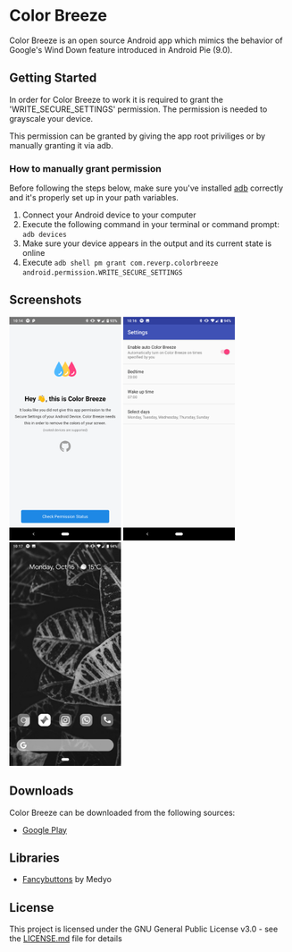 # Color Breeze

Color Breeze is an open source Android app which mimics the behavior of Google's Wind Down feature introduced in Android Pie (9.0).

## Getting Started
In order for Color Breeze to work it is required to grant the 'WRITE_SECURE_SETTINGS' permission. The permission is needed to grayscale your device. 

This permission can be granted by giving the app root priviliges or by manually granting it via adb.

### How to manually grant permission
Before following the steps below, make sure you've installed [adb](https://developer.android.com/studio/releases/platform-tools) correctly and it's properly set up in your path variables.

1. Connect your Android device to your computer
2. Execute the following command in your terminal or command prompt: `adb devices`
3. Make sure your device appears in the output and its current state is online
4. Execute `adb shell pm grant com.reverp.colorbreeze android.permission.WRITE_SECURE_SETTINGS`

## Screenshots

[<img width=200 alt="Main Activity" src="assets/screenshot1.png?raw=true">](assets/screenshot1.png?raw=true)
[<img width=200 alt="Settings Activity" src="assets/screenshot2.png?raw=true">](/assets/screenshot2.png?raw=true)
[<img width=200 alt="Example" src="assets/screenshot3.png?raw=true">](/assets/screenshot3.png?raw=true)



## Downloads

Color Breeze can be downloaded from the following sources:

- [Google Play](https://play.google.com/store/apps/details?id=com.reverp.colorbreeze)

## Libraries

- [Fancybuttons](https://github.com/medyo/Fancybuttons) by Medyo

## License

This project is licensed under the GNU General Public License v3.0 - see the [LICENSE.md](LICENSE.md) file for details
